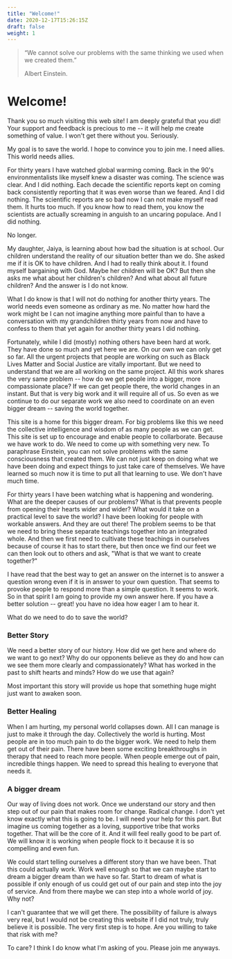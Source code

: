```yaml
---
title: "Welcome!"
date: 2020-12-17T15:26:15Z
draft: false
weight: 1
---
```

> “We cannot solve our problems with the same thinking we used when we created them.”
>
> Albert Einstein.

# Welcome!

Thank you so much visiting this web site! I am deeply grateful that you did! Your support and feedback is precious to me -- it will help me create something of value. I won't get there without you. Seriously.

My goal is to save the world. I hope to convince you to join me. I need allies. This world needs allies.

For thirty years I have watched global warming coming. Back in the 90's environmentalists like myself knew a disaster was coming. The science was clear. And I did nothing. Each decade the scientific reports kept on coming back consistently reporting that it was even worse than we feared. And I did nothing. The scientific reports are so bad now I can not make myself read them. It hurts too much. If you know how to read them, you know the scientists are actually screaming in anguish to an uncaring populace. And I did nothing.

No longer.

My daughter, Jaiya, is learning about how bad the situation is at school. Our children understand the reality of our situation better than we do. She asked me if it is OK to have children. And I had to really think about it. I found myself bargaining with God. Maybe her children will be OK? But then she asks me what about her children's children? And what about all future children? And the answer is I do not know.

What I do know is that I will not do nothing for another thirty years. The world needs even someone as ordinary as me. No matter how hard the work might be I can not imagine anything more painful than to have a conversation with my grandchildren thirty years from now and have to confess to them that yet again for another thirty years I did nothing.

Fortunately, while I did (mostly) nothing others have been hard at work. They have done so much and yet here we are. On our own we can only get so far. All the urgent projects that people are working on such as Black Lives Matter and Social Justice are vitally important. But we need to understand that we are all working on the same project. All this work shares the very same problem -- how do we get people into a bigger, more compassionate place? If we can get people there, the world changes in an instant. But that is very big work and it will require all of us. So even as we continue to do our separate work we also need to coordinate on an even bigger dream -- saving the world together.  

This site is a home for this bigger dream. For big problems like this we need the collective intelligence and wisdom of as many people as we can get. This site is set up to encourage and enable people to collarborate. Because we have work to do. We need to come up with something very new. To paraphrase Einstein, you can not solve problems with the same consciousness that created them. We can not just keep on doing what we have been doing and expect things to just take care of themselves. We have learned so much now it is time to put all that learning to use. We don't have much time.

For thirty years I have been watching what is happening and wondering. What are the deeper causes of our problems? What is that prevents people from opening their hearts wider and wider? What would it take on a practical level to save the world? I have been looking for people with workable answers. And they are out there! The problem seems to be that we need to bring these separate teachings together into an integrated whole. And then we first need to cultivate these teachings in ourselves because of course it has to start there, but then once we find our feet we can then look out to others and ask, "What is that we want to create together?"

I have read that the best way to get an answer on the internet is to answer a question wrong even if it is in answer to your own question. That seems to provoke people to respond more than a simple question. It seems to work. So in that spirit I am going to provide my own answer here. If you have a better solution -- great! you have no idea how eager I am to hear it.

What do we need to do to save the world?

### Better Story

We need a better story of our history. How did we get here and where do we want to go next? Why do our opponents believe as they do and how can we see them more clearly and compassionately?  What has worked in the past to shift hearts and minds? How do we use that again?

Most important this story will provide us hope that something huge might just want to awaken soon.

### Better Healing

When I am hurting, my personal world collapses down. All I can manage is just to make it through the day. Collectively the world is hurting. Most people are in too much pain to do the bigger work. We need to help them get out of their pain. There have been some exciting breakthroughs in therapy that need to reach more people. When people emerge out of pain, incredible things happen. We need to spread this healing to everyone that needs it.

### A bigger dream

Our way of living does not work. Once we understand our story and then step out of our pain that makes room for change. Radical change. I don't yet know exactly what this is going to be. I will need your help for this part. But imagine us coming together as a loving, supportive tribe that works together. That will be the core of it. And it will feel really good to be part of. We will know it is working when people flock to it because it is so compelling and even fun.

We could start telling ourselves a different story than we have been. That this could actually work. Work well enough so that we can maybe start to dream a bigger dream than we have so far. Start to dream of what is possible if only enough of us could get out of our pain and step into the joy of service. And from there maybe we can step into a whole world of joy. Why not?

I can't guarantee that we will get there. The possibility of failure is always very real, but I would not be creating this website if I did not truly, truly believe it is possible. The very first step is to hope. Are you willing to take that risk with me?

To care? I think I do know what I'm asking of you. Please join me anyways.
